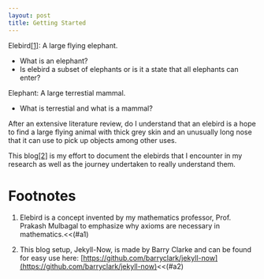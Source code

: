 ```yaml
---
layout: post
title: Getting Started
---
```


Elebird<span id="a1">[[1]](#f1)</span>: A large flying elephant.
- What is an elephant?
- Is elebird a subset of elephants or is it a state that all elephants can enter?

Elephant: A large terrestial mammal.
- What is terrestial and what is a mammal?

After an extensive literature review, do I understand that an elebird is a hope to find a large flying animal with thick grey skin and an unusually long nose that it can use to pick up objects among other uses.

This blog<span id="a2">[[2]](#f2)</span> is my effort to document the elebirds that I encounter in my research as well as the journey undertaken to really understand them.


Footnotes
=========

1. <span id="f1"></span> Elebird is a concept invented by my mathematics professor, Prof. Prakash Mulbagal to emphasize why axioms are necessary in mathematics.<<(#a1)

2. <span id="f2"></span>This blog setup, Jekyll-Now, is made by Barry Clarke and can be found for easy use here: [https://github.com/barryclark/jekyll-now](https://github.com/barryclark/jekyll-now)<<(#a2)
